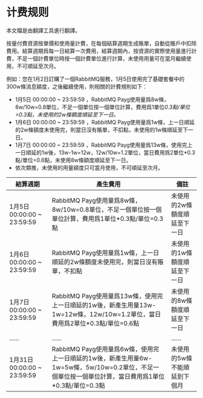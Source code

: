 # 计费规则

本文檔是由翻譯工具進行翻譯。       

​		按量付費資源按單價和使用量計費，在每個結算週期生成賬單，自動從賬戶中扣除費用。結算週期爲每一日結算一次費用，結算週期內，按資源的實際使用量進行計費，不足一個計費單位時按一個計費單位進行計算，未使用用量可在當月繼續使用，不可順延至次月。

例如：您在1月2日訂購了一個RabbitMQ服務，1月5日使用完了基礎套餐中的300w條消息額度，之後繼續使用，則相關的計費規則如下：

* 1月5日 00:00:00 ~ 23:59:59 ，RabbitMQ Payg使用量爲8w條，8w/10w=0.8單位，不足一個單位按一個單位計算，費用爲1單位*0.3點/單位=0.3點，未使用的2w條額度順延至下一日。*
* 1月6日 00:00:00 ~ 23:59:59 ，RabbitMQ Payg使用量爲1w條，上一日順延的2w條額度未使用完，則當日沒有賬單，不扣點，未使用的1w條順延至下一日。
* 1月7日 00:00:00 ~ 23:59:59 ，RabbitMQ Payg使用量爲13w條，使用完上一日順延的1w後，13w-1w=12w，12w/10w=1.2單位，當日費用爲2單位*0.3點/單位=0.6點，未使用8w條額度順延至下一日。
* 依次類推，未使用的用量額度只可當月使用，不可順延至次月。

| 結算週期 | 產生費用 | 備註 |
| --------------------------- | ------------------------------------------------------------ | ---------------------------- |
| 1月5日 00:00:00 ~ 23:59:59 | RabbitMQ Payg使用量爲8w條，8w/10w=0.8單位，不足一個單位按一個單位計算，費用爲1單位*0.3點/單位=0.3點 | 未使用的2w條額度順延至下一日 |
| 1月6日 00:00:00 ~ 23:59:59 | RabbitMQ Payg使用量爲1w條，上一日順延的2w條額度未使用完，則當日沒有賬單，不扣點 | 未使用的1w條額度順延至下一日 |
| 1月7日 00:00:00 ~ 23:59:59 | RabbitMQ Payg使用量爲13w條，使用完上一日順延的1w後，新產生用量13w-1w=12w條，12w/10w=1.2單位，當日費用爲2單位*0.3點/單位=0.6點 | 未使用的8w條額度順延至下一日 |
| ...... | ...... | ...... |
| 1月31日 00:00:00 ~ 23:59:59 | RabbitMQ Payg使用量爲6w條，使用完上一日順延的1w後，新產生用量6w-1w=5w條，5w/10w=0.2單位，不足一個單位按一個單位計算，當日費用爲1單位*0.3點/單位=0.3點 | 未使用的5w條不能順延到下個月 |

